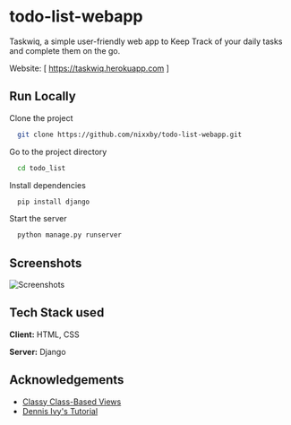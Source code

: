 # todo-list-webapp

Taskwiq, a simple user-friendly web app to Keep Track of your daily tasks and complete them on the go.

Website: [ https://taskwiq.herokuapp.com ]


## Run Locally

Clone the project

```bash
  git clone https://github.com/nixxby/todo-list-webapp.git
```

Go to the project directory

```bash
  cd todo_list
```

Install dependencies

```bash
  pip install django
```

Start the server

```bash
  python manage.py runserver
```


## Screenshots

![Screenshots](Screenshots.psd)


## Tech Stack used

**Client:** HTML, CSS

**Server:** Django


## Acknowledgements

 - [Classy Class-Based Views](http://ccbv.co.uk/)
 - [Dennis Ivy's Tutorial](https://www.youtube.com/watch?v=llbtoQTt4qw&ab_channel=DennisIvy)
 

